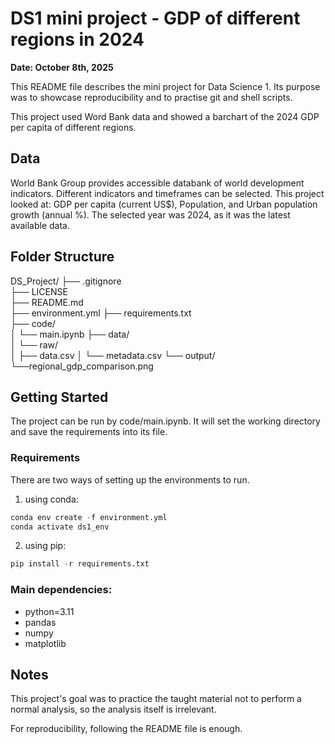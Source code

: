 # DS1 mini project - GDP of different regions in 2024
**Date: October 8th, 2025**

This README file describes the mini project for Data Science 1. Its purpose was to showcase reproducibility and to practise git and shell scripts.

This project used Word Bank data and showed a barchart of the 2024 GDP per capita of different regions.

## Data
World Bank Group provides accessible databank of world development indicators. Different indicators and timeframes can be selected. This project looked at: GDP per capita (current US$), Population, and Urban population growth (annual %). The selected year was 2024, as it was the latest available data.

## Folder Structure
DS_Project/
├── .gitignore          
├── LICENSE   
├── README.md      
├── environment.yml 
├── requirements.txt    
├── code/     
│   └── main.ipynb
├── data/      
│   └── raw/       
│       ├── data.csv
│       └── metadata.csv
└── output/
    └──regional_gdp_comparison.png

## Getting Started

The project can be run by code/main.ipynb. It will set the working directory and save the requirements into its file. 

### Requirements
There are two ways of setting up the environments to run.
1. using conda:
~~~python
conda env create -f environment.yml
conda activate ds1_env
~~~

2. using pip:
~~~python
pip install -r requirements.txt
~~~

### Main dependencies:
  - python=3.11
  - pandas
  - numpy
  - matplotlib

## Notes

This project's goal was to practice the taught material not to perform a normal analysis, so the analysis itself is irrelevant. 

For reproducibility, following the README file is enough.


